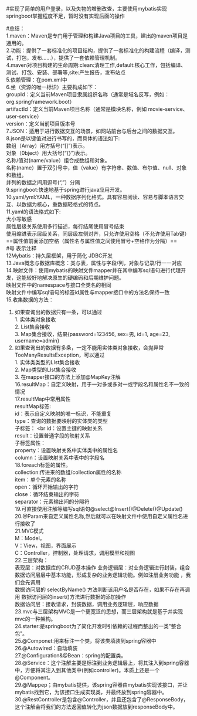 #实现了简单的用户登录，以及失物的增删改查，主要使用mybatis实现
springboot掌握程度不足，暂时没有实现后面的操作


#总结：<br>
1.maven：Maven是专门用于管理和构建Java项目的工具，建出的maven项目是通用的。<br>
2.功能：提供了一套标准化的项目结构，提供了一套标准化的构建流程（编译，测试，打包，发布……），提供了一套依赖管理机制。<br>
4.maven对项目构建的生命周期:clean:清理工作,default:核心工作，包括编译、测试、打包、安装、部署等,site:产生报告，发布站点<br>
5.依赖管理：在pom.xml中<br>
6.坐（资源的唯一标识）主要构成如下：<br>
groupId：定义当前Maven项目隶属组织名称（通常是域名反写，例如：org.springframework.boot）<br>
artifactId：定义当前Maven项目名称（通常是模块名称，例如 movie-service、user-service） <br>
version：定义当前项目版本号<br>
7.JSON：适用于进行数据交互的场景，如网站前台与后台之间的数据交互。<br>
8.json是以键值对进行书写的，而具体的语法如下:<br>
数组（Array）用方括号(“[]”)表示。<br>
对象（0bject）用大括号(“{}”)表示。<br>
名称/值对(name/value）组合成数组和对象。<br>
名称(name）置于双引号中，值（value）有字符串、数值、布尔值、null、对象和数组。<br>
并列的数据之间用逗号(“,”）分隔<br>
9.springboot:快速地基于spring进行java应用开发。<br>
10.yaml/yml:YAML，一种数据序列化格式。具有容易阅读、容易与脚本语言交互、以数据为核心，重数据轻格式的特点。<br>
11.yaml的语法格式如下:<br>
大小写敏感<br>
属性层级关系使用多行描述，每行结尾使用冒号结束<br>
使用缩进表示层级关系，同层级左侧对齐，只允许使用空格（不允许使用Tab键）<br>
==属性值前面添加空格（属性名与属性值之间使用冒号+空格作为分隔）==<br>
 #号 表示注释<br>
12Mybatis：持久层框架，用于简化 JDBC开发<br>
13.Java概念与数据库概念：类与表，属性与字段/列，对象与记录/行一一对应<br>
14.映射文件：使用mybatis的映射文件mapper并在其中编写sql语句进行代理开发，这能较好地解决原生的硬编码和后期维护问题。<br>
映射文件中的namespace与接口全类名的相同<br>
映射文件中编写sql语句的标签id属性与mapper接口中的方法名保持一致<br>
15.收集数据的方法：<br>
  1. 如果查询出的数据只有一条，可以通过<br>
    1. 实体类对象接收<br>
    2. List集合接收<br>
    3. Map集合接收，结果{password=123456, sex=男, id=1, age=23, username=admin}<br>
  2. 如果查询出的数据有多条，一定不能用实体类对象接收，会抛异常TooManyResultsException，可以通过<br>
    1. 实体类类型的LIst集合接收<br>
    2. Map类型的LIst集合接收<br>
    3. 在mapper接口的方法上添加@MapKey注解<br>
16.resultMap：自定义映射，用于一对多或多对一或字段名和属性名不一致的情况<br>
17.resultMap中常用属性<br>
  resultMap标签:<br>
  id：表示自定义映射的唯一标识，不能重复<br>
  type：查询的数据要映射的实体类的类型  <br>
  子标签：  <br
  id：设置主键的映射关系  <br>
  result：设置普通字段的映射关系  <br>
  子标签属性：  <br>
  property：设置映射关系中实体类中的属性名  <br>
  column：设置映射关系中表中的字段名<br>
18.foreach标签的属性。<br>
  collection:传进来的数组/collection属性的名称<br>
  item：单个元素的名称<br>
  open：循环开始输出的字符<br>
  close：循环结束输出的字符<br>
  separator：元素输出间的分隔符<br>
19.可直接使用注解等编写sql语句@select@Insert()@Delete()@Update()<br>
20.@Param来自定义属性名称,然后就可以在映射文件中使用自定义属性名进行接收了<br>
21.MVC模式<br>
  M：Model，<br>
  V：View，视图，界面展示<br>
  C：Controller，控制器，处理请求，调用模型和视图<br>
22.三层架构：<br>
表现层：对数据库的CRUD基本操作
业务逻辑层：对业务逻辑进行封装，组合数据访问层层中基本功能，形成复杂的业务逻辑功能。例如注册业务功能 ，我们会先调用<br>
数据访问层的 selectByName() 方法判断该用户名是否存在，如果不存在再调用 数据访问层的insert()方法进行数据的添加操作<br>
数据访问层：接收请求，封装数据，调用业务逻辑层，响应数据<br>
23.mvc与三层架构MVC是一个更宽泛的思想，而三层架构就是基于并实现mvc的一种架构。<br>
24.starter:是springboot为了简化开发时引依赖的过程而整出的一类"整合包"。<br>
25.@Componet:用来标注一个类，将该类填装到spring容器中<br>
26.@Autowired：自动填装<br>
27.@Configuration&@Bean：spring的配置类。<br>
28.@Service：这个注解主要是标注到业务逻辑层上，将其注入到spring容器中，方便将其注入到其他类中(例如controller)。本质上还是一个@Component。<br>
29.@Mappep；由mybatis提供，该spring容器由mybatis实现该接口，并让mybatis找到它，为该接口生成实现类，并最终放到spring容器中。<br>
30.@RestController是包含@Controller，并且还包含了@ResponseBody，这个注解会将我们的方法返回值转化为json数据放到responseBody中。<br>

